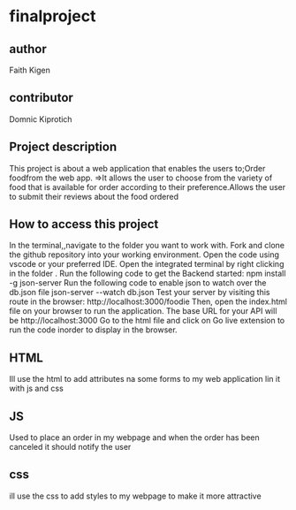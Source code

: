 # finalproject
## author
Faith Kigen
## contributor
Domnic Kiprotich
## Project description
This project is about a web application that enables the users to;Order foodfrom the web app. =>It allows the user to choose from the variety of food that is available for order according to their preference.Allows the user to submit their reviews about the food ordered
## How to access this project
In the terminal,,navigate to the folder you want to work with. Fork and clone the github repository into your working environment. Open the code using vscode or your preferred IDE. Open the integrated terminal by right clicking in the folder . Run the following code to get the Backend started: npm install -g json-server
Run the following code to enable json to watch over the db.json file
      json-server --watch db.json
Test your server by visiting this route in the browser:
http://localhost:3000/foodie
Then, open the index.html file on your browser to run the application. The base URL for your API will be http://localhost:3000
Go to the html file and click on Go live extension to run the code inorder to display in the browser.
## HTML
Ill use the html to add attributes na some forms to my web application
lin it with js and css
## JS
Used to place an order in my webpage and when the order has been canceled it should notify the user
## css
ill use the css to add styles to my webpage to make it more attractive





